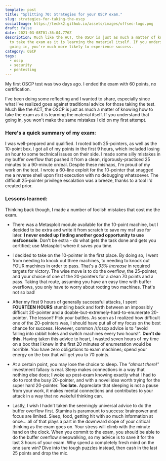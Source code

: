 ```yaml
---
template: post
title: "Splitting 70: Strategies for your OSCP exam."
slug: strategies-for-taking-the-oscp
socialImage: https://teckk2.github.io/assets/images/offsec-logo.png
draft: false
date: 2021-03-08T01:36:04.776Z
description: Much like the ACT, the OSCP is just as much a matter of knowing how
  to take the exam as it is learning the material itself. If you understand that
  going in, you're much more likely to experience success.
category: OSCP
tags:
  - oscp
  - security
  - pentesting
---
```

My first OSCP test was two days ago. I ended the exam with 60 points, no certification.

I've been doing some reflecting and I wanted to share, especially since what I've realized goes against traditional advice for those taking the test. Much like the ACT, the OSCP is just as much a matter of knowing how to take the exam as it is learning the material itself. If you understand that going in, you won't make the same mistakes I did on my first attempt.

### Here's a quick summary of my exam:

I was well-prepared and qualified. I rooted both 25-pointers, as well as the 10-point box. I got all of my points in the first 9 hours, which included losing an hour to some technical issues on their side. I made some silly mistakes in my buffer overflow that pushed it from a clean, rigorously-practiced 25 minutes to a 90-minute ordeal. Despite these mishaps, I'm proud of my work on the test. I wrote a 60-line exploit for the 10-pointer that snagged me a reverse shell upon first execution with no debugging whatsoever. The difficult 25-pointer privilege escalation was a breeze, thanks to a tool I'd created prior.

### Lessons learned:

Thinking back though, I made a number of foolish mistakes that cost me the exam.

* There was a Metasploit module available for the 10-point machine, but I decided to be extra and write it from scratch to save my msf use for later. **I never ended up finding another good opportunity to use msfconsole**. Don't be extra - do what gets the task done and gets you certified; use Metasploit where it saves you time.


* I decided to take on the 10-pointer in the first place. By doing so, I went from needing to knock out three machines, to needing to knock out FOUR machines in order to pass. That's a *33% increase* in required targets for victory. The wise move is to do the overflow, the 25-pointer, and your choice of one of the 20-pointers for a clean 70 points and a pass. Taking that route, assuming you have an easy time with buffer overflows, you only have to worry about rooting two machines. That's not so bad!
* After my first 9 hours of generally successful attacks, I spent **FOURTEEN** **HOURS** stumbling back and forth between an impossibly difficult 20-pointer and a doable-but-extremely-hard-to-enumerate 20-pointer. The lesson? Pick your battles. As soon as I realized how difficult one of the 20-pointers was, I should have put all of my focus on the best chance for success. However, common /r/oscp advice is to "avoid falling into rabbit holes and switch machines every two hours!". **Don't do this.** Having taken this advice to heart, I wasted seven hours of my time on a box that I knew in the first 20 minutes of enumeration would be horrible. You have zero obligations to exam machines; spend your energy on the box that will get you to 70 points.
* At a certain point, you may lose the choice to sleep. The *"almost there!"* investment fallacy is real. Sleep makes connections in a way that nothing else does; I woke up post-exam knowing exactly what I had to do to root the busy 20-pointer, and with a novel idea worth trying for the super hard 20-pointer. **Too late.** Appreciate that sleeping is not a pause from your work, it makes mental connections and contributes to your attack in a way that no wakeful thinking can.
* Lastly, I wish I hadn't taken the seemingly universal advice to do the buffer overflow first. Stamina is paramount to success: brainpower and focus are limited. Sleep, food, getting hit with so much information at once... all of that plays a part in the downward slope of your critical thinking as the exam goes on. Your stress will climb with the minute hand on the clock. When you commit to the exam, you should be able to do the buffer overflow sleepwalking, so my advice is to save it for the last 3 hours of your exam. Why spend a completely fresh mind on the one sure win? Dive into the tough puzzles instead, then cash in the last 25 points and drop the mic.